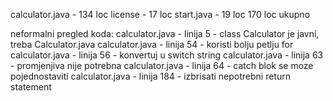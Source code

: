 calculator.java - 134 loc
license - 17 loc
start.java - 19 loc
170 loc ukupno

neformalni pregled koda:
calculator.java - linija 5 - class Calculator je javni, treba Calculator.java
calculator.java - linija 54 - koristi bolju petlju for 
calculator.java - linija 56 - konvertuj u switch string
calculator.java - linija 63 - promjenjiva nije potrebna
calculator.java - linija 64 - catch blok se moze pojednostaviti
calculator.java - linija 184 - izbrisati nepotrebni return statement
